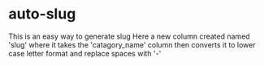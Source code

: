 # auto-slug
This is an easy way to generate slug
Here a new column created named 'slug' where it takes the 'catagory_name' column then converts it to lower case letter format and replace spaces with '-'
